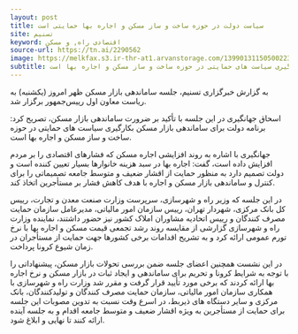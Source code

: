 ```yaml
---
layout: post
title: سیاست دولت در حوزه ساخت و ساز مسکن و اجاره بها حمایتی است
site: تسنیم	
keyword: اقتصادی راه, و مسکن
source-url: https://tn.ai/2290562
image: https://melkfax.s3.ir-thr-at1.arvanstorage.com/1399013115050022320179794.jpg
subtitle: معاون اول رئیس جمهور با تأکید بر ضرورت ساماندهی بازار مسکن، گفت برنامه دولت برای ساماندهی بازار مسکن بکارگیری سیاست های حمایتی در حوزه ساخت و ساز مسکن و اجاره بها است
---
```

به گزارش خبرگزاری تسنیم، جلسه ساماندهی بازار مسکن ظهر امروز (یکشنبه) به ریاست معاون اول رییس‌جمهور برگزار شد.

 اسحاق جهانگیری در این جلسه با تأکید بر ضرورت ساماندهی بازار مسکن، تصریح کرد: برنامه دولت برای ساماندهی بازار مسکن بکارگیری سیاست های حمایتی در حوزه ساخت و ساز مسکن و اجاره بها است.

جهانگیری با اشاره به روند افزایشی اجاره مسکن که فشارهای اقتصادی را بر مردم افزایش داده است، گفت: اجاره بها در سبد هزینه خانوارها بسیار تعیین کننده است و دولت تصمیم دارد به منظور حمایت از اقشار ضعیف و متوسط جامعه تصمیماتی را برای کنترل و ساماندهی بازار مسکن و اجاره با هدف کاهش فشار بر مستأجرین اتخاذ کند.

در این جلسه که وزیر راه و شهرسازی، سرپرست وزارت صنعت معدن و تجارت، رییس کل بانک مرکزی، شهردار تهران، رییس سازمان امور مالیاتی، مدیرعامل سازمان حمایت مصرف کنندگان و رییس اتحادیه مشاوران املاک کشور نیز حضور داشتند، نماینده وزارت راه و شهرسازی گزارشی از مقایسه روند رشد تجمعی قیمت مسکن و اجاره بها با نرخ تورم عمومی ارائه کرد و به تشریح اقدامات برخی کشورها جهت حمایت از مستأجران در زمان شیوع کرونا پرداخت.

در این نشست همچنین اعضای جلسه ضمن بررسی تحولات بازار مسکن، پیشنهاداتی را با توجه به شرایط کرونا و تحریم برای ساماندهی و ایجاد ثبات در بازار مسکن و نرخ اجاره بها ارائه کردند که برخی مورد تأیید قرار گرفت و مقرر شد وزارت راه و شهرسازی با همکاری سازمان امور مالیاتی، سازمان حمایت مصرف کنندگان و تولیدکنندگان، بانک مرکزی و سایر دستگاه های ذیربط، در اسرع وقت نسبت به تدوین مصوبات این جلسه برای حمایت از مستأجرین به ویژه اقشار ضعیف و متوسط جامعه اقدام و به جلسه آینده ارائه کنند تا نهایی و ابلاغ شود.